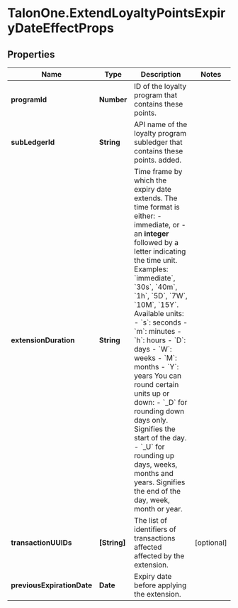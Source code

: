 # TalonOne.ExtendLoyaltyPointsExpiryDateEffectProps

## Properties

Name | Type | Description | Notes
------------ | ------------- | ------------- | -------------
**programId** | **Number** | ID of the loyalty program that contains these points. | 
**subLedgerId** | **String** | API name of the loyalty program subledger that contains these points. added. | 
**extensionDuration** | **String** | Time frame by which the expiry date extends.  The time format is either: - immediate, or - an **integer** followed by a letter indicating the time unit.  Examples: &#x60;immediate&#x60;, &#x60;30s&#x60;, &#x60;40m&#x60;, &#x60;1h&#x60;, &#x60;5D&#x60;, &#x60;7W&#x60;, &#x60;10M&#x60;, &#x60;15Y&#x60;.  Available units:  - &#x60;s&#x60;: seconds - &#x60;m&#x60;: minutes - &#x60;h&#x60;: hours - &#x60;D&#x60;: days - &#x60;W&#x60;: weeks - &#x60;M&#x60;: months - &#x60;Y&#x60;: years  You can round certain units up or down: - &#x60;_D&#x60; for rounding down days only. Signifies the start of the day. - &#x60;_U&#x60; for rounding up days, weeks, months and years. Signifies the end of the day, week, month or year.  | 
**transactionUUIDs** | **[String]** | The list of identifiers of transactions affected affected by the extension. | [optional] 
**previousExpirationDate** | **Date** | Expiry date before applying the extension. | 


